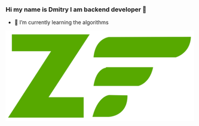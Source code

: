 ### Hi my name is Dmitry I am backend developer 👋

- 🌱 I’m currently learning the algorithms




![alt text](https://github.com/LeikoDmitry/LeikoDmitry/blob/main/Zend-framework.png?raw=true)
